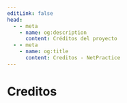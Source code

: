 ```yaml
---
editLink: false
head:
  - - meta
    - name: og:description
      content: Créditos del proyecto
  - - meta
    - name: og:title
      content: Creditos - NetPractice
---
```

<script setup>
import { VPTeamMembers } from 'vitepress/theme'

const members = [
  {
    avatar: 'https://avatars.githubusercontent.com/u/53992512?v=4',
    name: 'Nacho Mota',
    // title: 'Fundador del proyecto',
    links: [
       { icon: 'github', link: 'https://github.com/nach131' },
      { icon: {
          svg: '<svg xmlns="http://www.w3.org/2000/svg" height="24" width="24" viewBox="10 -4 130 120"><g  transform="translate(-229.2,-372.70002)"><polygon points="229.2,443.9 279.9,443.9 279.9,469.3 305.2,469.3 305.2,423.4 254.6,423.4 305.2,372.7 279.9,372.7 229.2,423.4 " id="polygon5" style="fill:#69696e"/>	<polygon points="316.1,398.1 341.4,372.7 316.1,372.7 " id="polygon7" style="fill:#69696e" />	<polygon points="341.4,398.1 316.1,423.4 316.1,448.7 341.4,448.7 341.4,423.4 366.8,398.1 366.8,372.7 341.4,372.7 " id="polygon9" style="fill:#69696e" />	<polygon points="366.8,423.4 341.4,448.7 366.8,448.7 " id="polygon11" style="fill:#69696e" /></g></svg>'
      },
       link: 'https://profile.intra.42.fr/users/nmota-bu' },

      // { icon: 'youtube', link: 'https://www.youtube.com/enunpimpam.com' }
    ]
  },

]
</script>

# Creditos

<VPTeamMembers size="small" :members="members" />

<!-- https://api.github.com/users/nach131 -->

